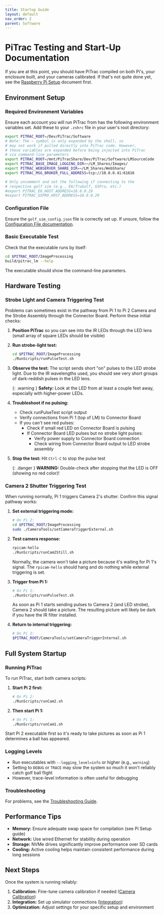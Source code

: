 ```yaml
---
title: Startup Guide
layout: default
nav_order: 2
parent: Software
---
```


# PiTrac Testing and Start-Up Documentation

If you are at this point, you should have PiTrac compiled on both Pi's, your enclosure built, and your cameras calibrated. If that's not quite done yet, see the [Raspberry Pi Setup](pi-setup.md) document first.

## Environment Setup

### Required Environment Variables

Ensure each account you will run PiTrac from has the following environment variables set. Add these to your `.zshrc` file in your user's root directory:

```bash
export PITRAC_ROOT=/Dev/PiTrac/Software
# Note: The ~ symbol is only expanded by the shell, so 
# may not work if pulled directly into PiTrac code. However,
# these variables are expanded before being injected into PiTrac
# via command-line parameters
export PITRAC_ROOT=/mnt/PiTracShare/Dev/PiTrac/Software/LMSourceCode
export PITRAC_BASE_IMAGE_LOGGING_DIR=~/LM_Shares/Images/
export PITRAC_WEBSERVER_SHARE_DIR=~/LM_Shares/WebShare/
export PITRAC_MSG_BROKER_FULL_ADDRESS=tcp://10.0.0.41:61616

# Only uncomment and set the following if connecting to the
# respective golf sim (e.g., E6/TruGolf, GSPro, etc.)
#export PITRAC_E6_HOST_ADDRESS=10.0.0.29
#export PITRAC_GSPRO_HOST_ADDRESS=10.0.0.29
```

### Configuration File

Ensure the `golf_sim_config.json` file is correctly set up. If unsure, follow the [Configuration File documentation](configuration.md).

### Basic Executable Test

Check that the executable runs by itself:

```bash
cd $PITRAC_ROOT/ImageProcessing
build/pitrac_lm --help
```

The executable should show the command-line parameters.

## Hardware Testing

### Strobe Light and Camera Triggering Test

Problems can sometimes exist in the pathway from Pi 1 to Pi 2 Camera and the Strobe Assembly through the Connector Board. Perform these initial checks:

1. **Position PiTrac** so you can see into the IR LEDs through the LED lens (small array of square LEDs should be visible)

2. **Run strobe-light test:**
   ```bash
   cd $PITRAC_ROOT/ImageProcessing
   ./RunScripts/runPulseTest.sh
   ```

3. **Observe the test:** The script sends short "on" pulses to the LED strobe light. Due to the IR wavelengths used, you should see very short groups of dark-reddish pulses in the LED lens.

   {: .warning }
   **Safety:** Look at the LED from at least a couple feet away, especially with higher-power LEDs.

4. **Troubleshoot if no pulsing:**
   - Check runPulseTest script output
   - Verify connections from Pi 1 (top of LM) to Connector Board
   - If you can't see red pulses:
     - Check if small red LED on Connector Board is pulsing
     - If Connector Board LED pulses but no strobe light pulses:
       - Verify power supply to Connector Board connection
       - Check wiring from Connector Board output to LED strobe assembly

5. **Stop the test:** Hit `Ctrl-C` to stop the pulse test

   {: .danger }
   **WARNING:** Double-check after stopping that the LED is OFF (showing no red color)!

### Camera 2 Shutter Triggering Test

When running normally, Pi 1 triggers Camera 2's shutter. Confirm this signal pathway works:

1. **Set external triggering mode:**
   ```bash
   # On Pi 2:
   cd $PITRAC_ROOT/ImageProcessing
   sudo ./CameraTools/setCameraTriggerExternal.sh
   ```

2. **Test camera response:**
   ```bash
   rpicam-hello
   ./RunScripts/runCam2Still.sh
   ```

   Normally, the camera won't take a picture because it's waiting for Pi 1's signal. The `rpicam-hello` should hang and do nothing while external triggering is set.

3. **Trigger from Pi 1:**
   ```bash
   # On Pi 1:
   ./RunScripts/runPulseTest.sh
   ```

   As soon as Pi 1 starts sending pulses to Camera 2 (and LED strobe), Camera 2 should take a picture. The resulting picture will likely be dark if you have the IR filter installed.

4. **Return to internal triggering:**
   ```bash
   # On Pi 2:
   $PITRAC_ROOT/CameraTools/setCameraTriggerInternal.sh
   ```

## Full System Startup

### Running PiTrac

To run PiTrac, start both camera scripts:

1. **Start Pi 2 first:**
   ```bash
   # On Pi 2:
   ./RunScripts/runCam2.sh
   ```

2. **Then start Pi 1:**
   ```bash
   # On Pi 1:
   ./RunScripts/runCam1.sh
   ```

Start Pi 2 executable first so it's ready to take pictures as soon as Pi 1 determines a ball has appeared.

### Logging Levels

- Run executables with `--logging_level=info` or higher (e.g., `warning`)
- Setting to `DEBUG` or `TRACE` may slow the system so much it won't reliably catch golf ball flight
- However, trace-level information is often useful for debugging

### Troubleshooting

For problems, see the [Troubleshooting Guide](../troubleshooting/).

## Performance Tips

- **Memory:** Ensure adequate swap space for compilation (see Pi Setup guide)
- **Network:** Use wired Ethernet for stability during operation
- **Storage:** NVMe drives significantly improve performance over SD cards
- **Cooling:** Active cooling helps maintain consistent performance during long sessions

## Next Steps

Once the system is running reliably:

1. **Calibration:** Fine-tune camera calibration if needed ([Camera Calibration](../camera/))
2. **Integration:** Set up simulator connections ([Integration](../integration/))
3. **Optimization:** Adjust settings for your specific setup and environment